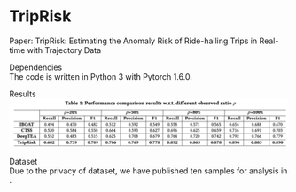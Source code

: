 # TripRisk
Paper: TripRisk: Estimating the Anomaly Risk of Ride-hailing Trips in Real-time with Trajectory Data

Dependencies  
The code is written in Python 3 with Pytorch 1.6.0.

Results
![Result](https://github.com/super1225/TrajRisk/blob/853c4341f8356e4e9eb80d0066d5b76886418fb8/result.png)

Dataset  
Due to the privacy of dataset, we have published ten samples for analysis in .

